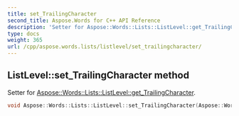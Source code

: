 ```yaml
---
title: set_TrailingCharacter
second_title: Aspose.Words for C++ API Reference
description: 'Setter for Aspose::Words::Lists::ListLevel::get_TrailingCharacter.'
type: docs
weight: 365
url: /cpp/aspose.words.lists/listlevel/set_trailingcharacter/
---
```

## ListLevel::set_TrailingCharacter method


Setter for [Aspose::Words::Lists::ListLevel::get_TrailingCharacter](../get_trailingcharacter/).

```cpp
void Aspose::Words::Lists::ListLevel::set_TrailingCharacter(Aspose::Words::Lists::ListTrailingCharacter value)
```

